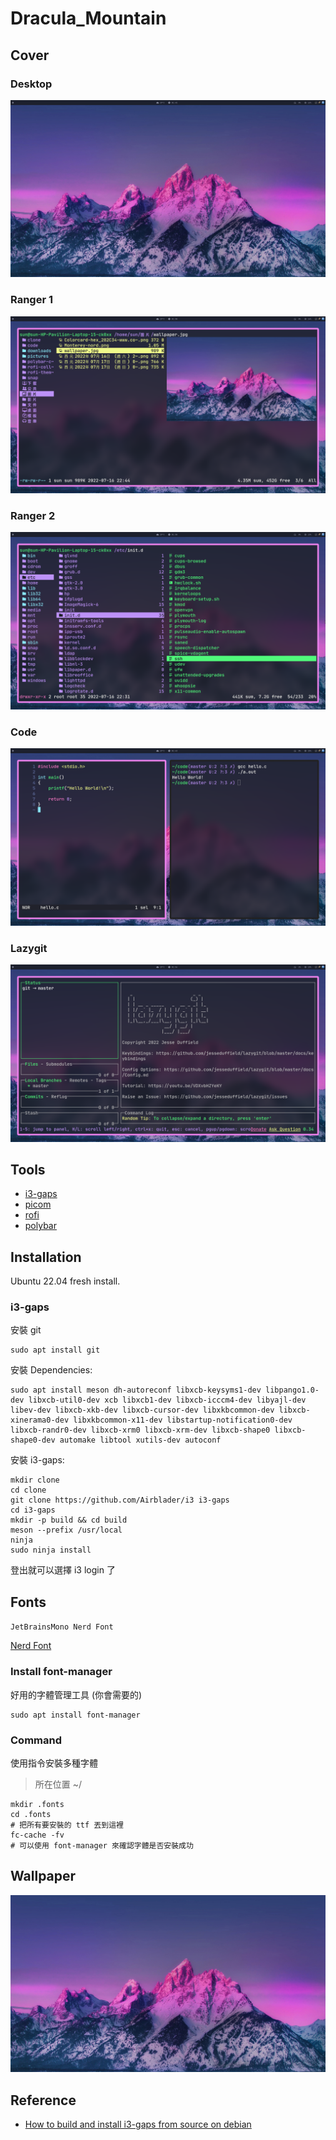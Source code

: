 # Dracula_Mountain

## Cover

### Desktop
![desktop](assets/desktop.png)

### Ranger 1
![picture](assets/picture.png)

### Ranger 2
![ranger](assets/ranger.png)

### Code
![hello](assets/hello.png)

### Lazygit
![lazygit](assets/lazygit.png)

## Tools

* [i3-gaps](https://github.com/Airblader/i3)
* [picom](https://github.com/jonaburg/picom)
* [rofi](https://github.com/davatorium/rofi)
* [polybar](https://github.com/polybar/polybar)

## Installation

Ubuntu 22.04 fresh install.

### i3-gaps

安裝 git

```
sudo apt install git
```

安裝 Dependencies: 

```
sudo apt install meson dh-autoreconf libxcb-keysyms1-dev libpango1.0-dev libxcb-util0-dev xcb libxcb1-dev libxcb-icccm4-dev libyajl-dev libev-dev libxcb-xkb-dev libxcb-cursor-dev libxkbcommon-dev libxcb-xinerama0-dev libxkbcommon-x11-dev libstartup-notification0-dev libxcb-randr0-dev libxcb-xrm0 libxcb-xrm-dev libxcb-shape0 libxcb-shape0-dev automake libtool xutils-dev autoconf
```

安裝 i3-gaps: 

```
mkdir clone
cd clone
git clone https://github.com/Airblader/i3 i3-gaps
cd i3-gaps
mkdir -p build && cd build
meson --prefix /usr/local
ninja
sudo ninja install
```

登出就可以選擇 i3 login 了

## Fonts

`JetBrainsMono Nerd Font`

[Nerd Font](https://www.nerdfonts.com/font-downloads)

### Install font-manager

好用的字體管理工具 (你會需要的)

```
sudo apt install font-manager
```

### Command

使用指令安裝多種字體

> 所在位置 ~/
```
mkdir .fonts
cd .fonts
# 把所有要安裝的 ttf 丟到這裡
fc-cache -fv
# 可以使用 font-manager 來確認字體是否安裝成功
```

## Wallpaper
![wallpaper](wallpaper/wallpaper.jpg)

## Reference

* [How to build and install i3-gaps from source on debian](https://lottalinuxlinks.com/how-to-build-and-install-i3-gaps-on-debian/)